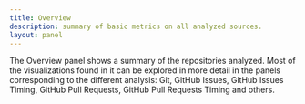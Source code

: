 ```yaml
---
title: Overview
description: summary of basic metrics on all analyzed sources.
layout: panel
---
```


The Overview panel shows a summary of the repositories analyzed.
Most of the visualizations found in it can be explored in more detail in
the panels corresponding to the different analysis: Git, GitHub Issues,
GitHub Issues Timing, GitHub Pull Requests, GitHub Pull Requests Timing and
others.

